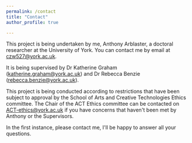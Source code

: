```yaml
---
permalink: /contact
title: "Contact"
author_profile: true

---
```


This project is being undertaken by me, Anthony Arblaster, a doctoral researcher at the University of York. You can contact me by email at [czw527@york.ac.uk](mailto:czw527@york.ac.uk).

It is being supervised by Dr Katherine Graham ([katherine.graham@york.ac.uk](mailto:katherine.graham@york.ac.uk)) and Dr Rebecca Benzie ([rebecca.benzie@york.ac.uk](mailto:rebecca.benzie@york.ac.uk)).

This project is being conducted according to restrictions that have been subject to approval by the School of Arts and Creative Technologies Ethics committee. The Chair of the ACT Ethics committee can be contacted on [ACT-ethics@york.ac.uk](mailto:act-ethics@york.ac.uk) if you have concerns that haven't been met by Anthony or the Supervisors.

In the first instance, please contact me, I'll be happy to answer all your questions.
